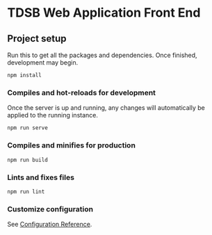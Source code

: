 # TDSB Web Application Front End

## Project setup
Run this to get all the packages and dependencies. Once finished, development may begin.
```
npm install
```

### Compiles and hot-reloads for development
Once the server is up and running, any changes will automatically be applied to the running instance.
```
npm run serve
```

### Compiles and minifies for production
```
npm run build
```

### Lints and fixes files
```
npm run lint
```

### Customize configuration
See [Configuration Reference](https://cli.vuejs.org/config/).
